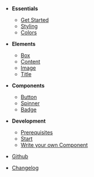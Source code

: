 - **Essentials**

  - [Get Started](docs/essentials/get-started.md)
  - [Styling](docs/essentials/styling.md)
  - [Colors](docs/essentials/colors.md)

- **Elements**

  - [Box](docs/elements/box.md)
  - [Content](docs/elements/content.md)
  - [Image](docs/elements/image.md)
  - [Title](docs/elements/title.md)

- **Components**

  - [Button](components/bal-button/readme.md)
  - [Spinner](components/bal-spinner/readme.md)
  - [Badge](components/bal-badge/readme.md)

- **Development**

  - [Prerequisites](docs/development/prerequisites.md)
  - [Start](docs/development/start.md)
  - [Write your own Component](docs/development/write-your-own-component.md)

- [Github](https://github.com/hirsch88/bal-ui-library)
- [Changelog](https://github.com/hirsch88/bal-ui-library/releases)
